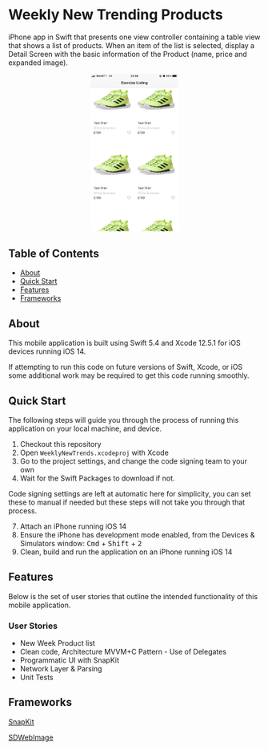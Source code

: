 # Weekly New Trending Products

iPhone app in Swift that presents one view controller containing a table view that shows a list of products. When an item of the list is selected, display a Detail Screen with the basic information of the Product (name, price and expanded image).

<p align="center">
  <img width=35% src="https://github.com/AjayOdedara/WeeklyNewTrends/blob/main/Images/ProductList.PNG" />
</p>

## Table of Contents

- [About](#about)
- [Quick Start](#quick-start)
- [Features](#features)
- [Frameworks](#Frameworks)

## About

This mobile application is built using Swift 5.4 and Xcode 12.5.1 for iOS devices running iOS 14.

If attempting to run this code on future versions of Swift, Xcode, or iOS some additional work may be required to get this code running smoothly.

## Quick Start

The following steps will guide you through the process of running this application on your local machine, and device.

1. Checkout this repository
2. Open `WeeklyNewTrends.xcodeproj` with Xcode
3. Go to the project settings, and change the code signing team to your own
4. Wait for the Swift Packages to download if not.

Code signing settings are left at automatic here for simplicity, you can set these to manual if needed but these steps will not take you through that process.

7. Attach an iPhone running iOS 14
8. Ensure the iPhone has development mode enabled, from the Devices & Simulators window: <kbd>Cmd</kbd> + <kbd>Shift</kbd> + <kbd>2</kbd>
9. Clean, build and run the application on an iPhone running iOS 14

## Features

Below is the set of user stories that outline the intended functionality of this mobile application.

### User Stories
- New Week Product list
- Clean code, Architecture MVVM+C Pattern - Use of Delegates
- Programmatic UI with SnapKit
- Network Layer & Parsing
- Unit Tests

## Frameworks

[SnapKit](http://snapkit.io)

[SDWebImage](https://github.com/SDWebImage/SDWebImage)
